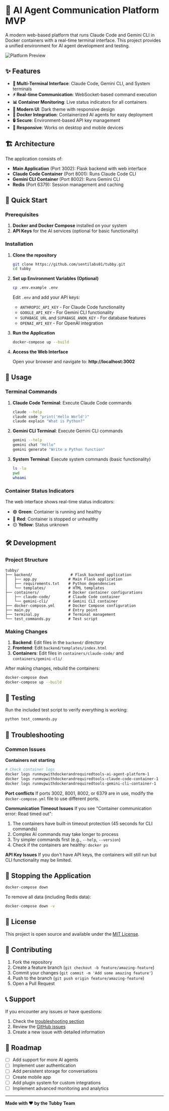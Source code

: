 # 🚀 AI Agent Communication Platform MVP

A modern web-based platform that runs Claude Code and Gemini CLI in Docker containers with a real-time terminal interface. This project provides a unified environment for AI agent development and testing.

![Platform Preview](localhost_2025-07-20_03-44-56_5446.webp)

## ✨ Features

- **🔧 Multi-Terminal Interface**: Claude Code, Gemini CLI, and System terminals
- **⚡ Real-time Communication**: WebSocket-based command execution
- **📊 Container Monitoring**: Live status indicators for all containers
- **🎨 Modern UI**: Dark theme with responsive design
- **🐳 Docker Integration**: Containerized AI agents for easy deployment
- **🔒 Secure**: Environment-based API key management
- **📱 Responsive**: Works on desktop and mobile devices

## 🏗️ Architecture

The application consists of:

- **Main Application** (Port 3002): Flask backend with web interface
- **Claude Code Container** (Port 8001): Runs Claude Code CLI
- **Gemini CLI Container** (Port 8002): Runs Gemini CLI
- **Redis** (Port 6379): Session management and caching

## 🚀 Quick Start

### Prerequisites

1. **Docker and Docker Compose** installed on your system
2. **API Keys** for the AI services (optional for basic functionality)

### Installation

1. **Clone the repository**
   ```bash
   git clone https://github.com/sentilabs01/tubby.git
   cd tubby
   ```

2. **Set up Environment Variables (Optional)**
   ```bash
   cp .env.example .env
   ```
   
   Edit `.env` and add your API keys:
   - `ANTHROPIC_API_KEY` - For Claude Code functionality
   - `GOOGLE_API_KEY` - For Gemini CLI functionality
   - `SUPABASE_URL` and `SUPABASE_ANON_KEY` - For database features
   - `OPENAI_API_KEY` - For OpenAI integration

3. **Run the Application**
   ```bash
   docker-compose up --build
   ```

4. **Access the Web Interface**
   
   Open your browser and navigate to: **http://localhost:3002**

## 🎯 Usage

### Terminal Commands

1. **Claude Code Terminal**: Execute Claude Code commands
   ```bash
   claude --help
   claude code "print('Hello World')"
   claude explain "What is Python?"
   ```

2. **Gemini CLI Terminal**: Execute Gemini CLI commands
   ```bash
   gemini --help
   gemini chat "Hello"
   gemini generate "Write a Python function"
   ```

3. **System Terminal**: Execute system commands (basic functionality)
   ```bash
   ls -la
   pwd
   whoami
   ```

### Container Status Indicators

The web interface shows real-time status indicators:
- 🟢 **Green**: Container is running and healthy
- 🔴 **Red**: Container is stopped or unhealthy
- 🟡 **Yellow**: Status unknown

## 🛠️ Development

### Project Structure
```
tubby/
├── backend/                 # Flask backend application
│   ├── app.py              # Main Flask application
│   ├── requirements.txt    # Python dependencies
│   └── templates/          # HTML templates
├── containers/             # Docker container configurations
│   ├── claude-code/        # Claude Code container
│   └── gemini-cli/         # Gemini CLI container
├── docker-compose.yml      # Docker Compose configuration
├── main.py                 # Entry point
├── terminal.py             # Terminal management
└── test_commands.py        # Test script
```

### Making Changes

1. **Backend**: Edit files in the `backend/` directory
2. **Frontend**: Edit `backend/templates/index.html`
3. **Containers**: Edit files in `containers/claude-code/` and `containers/gemini-cli/`

After making changes, rebuild the containers:
```bash
docker-compose down
docker-compose up --build
```

## 🧪 Testing

Run the included test script to verify everything is working:
```bash
python test_commands.py
```

## 🔧 Troubleshooting

### Common Issues

**Containers not starting**
```bash
# Check container logs
docker logs runmvpwithdockerandrequiredtools-ai-agent-platform-1
docker logs runmvpwithdockerandrequiredtools-claude-code-container-1
docker logs runmvpwithdockerandrequiredtools-gemini-cli-container-1
```

**Port conflicts**
If ports 3002, 8001, 8002, or 6379 are in use, modify the `docker-compose.yml` file to use different ports.

**Communication Timeout Issues**
If you see "Container communication error: Read timed out":
1. The containers have built-in timeout protection (45 seconds for CLI commands)
2. Complex AI commands may take longer to process
3. Try simpler commands first (e.g., `--help`, `--version`)
4. Check if the containers are healthy: `docker ps`

**API Key Issues**
If you don't have API keys, the containers will still run but CLI functionality may be limited.

## 🛑 Stopping the Application

```bash
docker-compose down
```

To remove all data (including Redis data):
```bash
docker-compose down -v
```

## 📝 License

This project is open source and available under the [MIT License](LICENSE).

## 🤝 Contributing

1. Fork the repository
2. Create a feature branch (`git checkout -b feature/amazing-feature`)
3. Commit your changes (`git commit -m 'Add some amazing feature'`)
4. Push to the branch (`git push origin feature/amazing-feature`)
5. Open a Pull Request

## 📞 Support

If you encounter any issues or have questions:
1. Check the [troubleshooting section](#troubleshooting)
2. Review the [GitHub issues](https://github.com/sentilabs01/tubby/issues)
3. Create a new issue with detailed information

## 🔮 Roadmap

- [ ] Add support for more AI agents
- [ ] Implement user authentication
- [ ] Add persistent storage for conversations
- [ ] Create mobile app
- [ ] Add plugin system for custom integrations
- [ ] Implement advanced monitoring and analytics

---

**Made with ❤️ by the Tubby Team** 